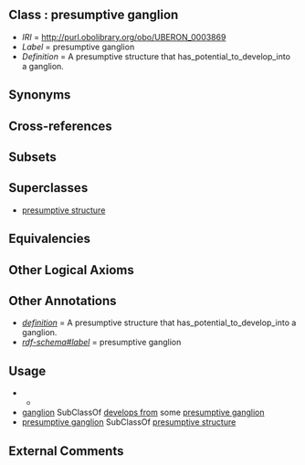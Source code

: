
## Class : presumptive ganglion

 * *IRI* = http://purl.obolibrary.org/obo/UBERON_0003869
 * *Label* = presumptive ganglion
 * *Definition* = A presumptive structure that has_potential_to_develop_into a ganglion.

## Synonyms


## Cross-references


## Subsets


## Superclasses

 * [presumptive structure](../../UBERON/98/UBERON_0006598.md)

## Equivalencies


## Other Logical Axioms


## Other Annotations

 * *[definition](../../IAO/15/IAO_0000115.md)* = A presumptive structure that has_potential_to_develop_into a ganglion.
 * *[rdf-schema#label](../../el/rdf-schema#label.md)* = presumptive ganglion

## Usage

 * -
 * [ganglion](../../UBERON/45/UBERON_0000045.md) SubClassOf [develops from](../../RO/02/RO_0002202.md) some [presumptive ganglion](../../UBERON/69/UBERON_0003869.md)
 * [presumptive ganglion](../../UBERON/69/UBERON_0003869.md) SubClassOf [presumptive structure](../../UBERON/98/UBERON_0006598.md)

## External Comments

